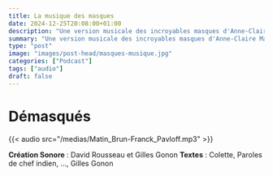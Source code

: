 ```yaml
---
title: La musique des masques
date: 2024-12-25T20:08:00+01:00
description: "Une version musicale des incroyables masques d'Anne-Claire Macé"
summary: "Une version musicale des incroyables masques d'Anne-Claire Macé"
type: "post"
image: "images/post-head/masques-musique.jpg"
categories: ["Podcast"]
tags: ["audio"]
draft: false
---
```


# Démasqués



{{< audio src="/medias/Matin_Brun-Franck_Pavloff.mp3" >}}

**Création Sonore** : David Rousseau et Gilles Gonon
**Textes** : Colette, Paroles de chef indien, ..., Gilles Gonon    



